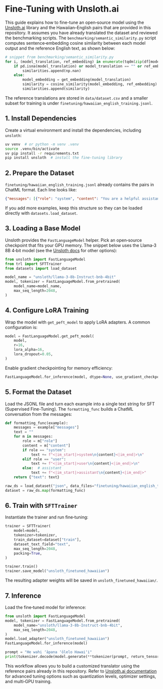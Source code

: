 # Fine-Tuning with Unsloth.ai

This guide explains how to fine-tune an open‑source model using the [Unsloth.ai](https://docs.unsloth.ai/) library and the Hawaiian–English pairs that are provided in this repository. It assumes you have already translated the dataset and reviewed the benchmarking scripts. The `benchmarking/semantic_similarity.py` script computes sentence‑embedding cosine similarity between each model output and the reference English text, as shown below:

```python
# snippet from benchmarking/semantic_similarity.py
for i, (model_translation, ref_embedding) in enumerate(tqdm(zip(df[model], reference_embeddings))):
    if pd.isna(model_translation) or model_translation == "" or ref_embedding is None:
        similarities.append(np.nan)
    else:
        model_embedding = get_embedding(model_translation)
        similarity = cosine_similarity(model_embedding, ref_embedding)
        similarities.append(similarity)
```

The reference translations are stored in `data/dataset.csv` and a smaller subset for training is under `finetuning/hawaiian_english_training.jsonl`.

## 1. Install Dependencies

Create a virtual environment and install the dependencies, including `unsloth`:

```bash
uv venv  # or python -m venv .venv
source .venv/bin/activate
uv pip install -r requirements.txt
pip install unsloth  # install the fine-tuning library
```

## 2. Prepare the Dataset

`finetuning/hawaiian_english_training.jsonl` already contains the pairs in ChatML format. Each line looks like:

```json
{"messages": [{"role": "system", "content": "You are a helpful assistant that translates Hawaiian text to English."}, {"role": "user", "content": "<Hawaiian>"}, {"role": "assistant", "content": "<English>"}]}
```

If you add more examples, keep this structure so they can be loaded directly with `datasets.load_dataset`.

## 3. Loading a Base Model

Unsloth provides the `FastLanguageModel` helper. Pick an open‑source checkpoint that fits your GPU memory. The snippet below uses the Llama‑3 8B 4‑bit model (see the [Unsloth docs](https://docs.unsloth.ai/) for other options):

```python
from unsloth import FastLanguageModel
from trl import SFTTrainer
from datasets import load_dataset

model_name = "unsloth/llama-3-8b-Instruct-bnb-4bit"
model, tokenizer = FastLanguageModel.from_pretrained(
    model_name=model_name,
    max_seq_length=2048,
)
```

## 4. Configure LoRA Training

Wrap the model with `get_peft_model` to apply LoRA adapters. A common configuration is:

```python
model = FastLanguageModel.get_peft_model(
    model,
    r=16,
    lora_alpha=16,
    lora_dropout=0.05,
)
```

Enable gradient checkpointing for memory efficiency:

```python
FastLanguageModel.for_inference(model, dtype=None, use_gradient_checkpointing=True)
```

## 5. Format the Dataset

Load the JSONL file and turn each example into a single text string for SFT (Supervised Fine-Tuning). The `formatting_func` builds a ChatML conversation from the messages:

```python
def formatting_func(example):
    messages = example["messages"]
    text = ""
    for m in messages:
        role = m["role"]
        content = m["content"]
        if role == "system":
            text += f"<|im_start|>system\n{content}<|im_end|>\n"
        elif role == "user":
            text += f"<|im_start|>user\n{content}<|im_end|>\n"
        else:  # assistant
            text += f"<|im_start|>assistant\n{content}<|im_end|>"
    return {"text": text}

raw_ds = load_dataset("json", data_files="finetuning/hawaiian_english_training.jsonl")
dataset = raw_ds.map(formatting_func)
```

## 6. Train with `SFTTrainer`

Instantiate the trainer and run fine‑tuning:

```python
trainer = SFTTrainer(
    model=model,
    tokenizer=tokenizer,
    train_dataset=dataset["train"],
    dataset_text_field="text",
    max_seq_length=2048,
    packing=True,
)

trainer.train()
trainer.save_model("unsloth_finetuned_hawaiian")
```

The resulting adapter weights will be saved in `unsloth_finetuned_hawaiian/`.

## 7. Inference

Load the fine‑tuned model for inference:

```python
from unsloth import FastLanguageModel
model, tokenizer = FastLanguageModel.from_pretrained(
    model_name="unsloth/llama-3-8b-Instruct-bnb-4bit",
    max_seq_length=2048,
)
model.load_adapter("unsloth_finetuned_hawaiian")
FastLanguageModel.for_inference(model)

prompt = "He wahi ʻāpana ʻōlelo Hawaiʻi"
print(tokenizer.decode(model.generate(**tokenizer(prompt, return_tensors="pt")).tolist()[0]))
```

This workflow allows you to build a customized translator using the reference pairs already in this repository. Refer to [Unsloth.ai documentation](https://docs.unsloth.ai/) for advanced tuning options such as quantization levels, optimizer settings, and multi‑GPU training.
